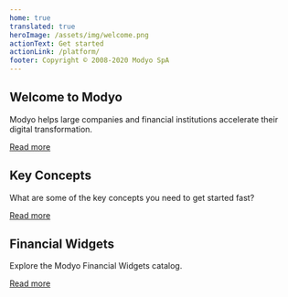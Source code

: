 ```yaml
---
home: true
translated: true
heroImage: /assets/img/welcome.png
actionText: Get started
actionLink: /platform/
footer: Copyright © 2008-2020 Modyo SpA
---
```


<div class="features">
  <div class="feature">
    <h2>Welcome to Modyo</h2>
    <p>Modyo helps large companies and financial institutions accelerate their digital transformation.</p>
    <a href="/platform/">Read more</a>
  </div>  
  <div class="feature">
    <h2>Key Concepts</h2>
    <p>What are some of the key concepts you need to get started fast?</p>
    <a href="/platform/key-concepts.html">Read more</a>
  </div>
  <div class="feature">
    <h2>Financial Widgets</h2>
    <p>Explore the Modyo Financial Widgets catalog.</p>
    <a href="/widgets/">Read more</a>
  </div>
</div>
